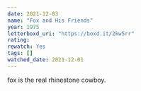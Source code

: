 ```yaml
---
date: 2021-12-03
name: "Fox and His Friends"
year: 1975
letterboxd_uri: "https://boxd.it/2kw5rr"
rating: 
rewatch: Yes
tags: []
watched_date: 2021-12-01
---
```


fox is the real rhinestone cowboy.
